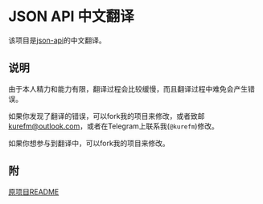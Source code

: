 # JSON API 中文翻译
该项目是[json-api](https://github.com/json-api/json-api)的中文翻译。

## 说明
由于本人精力和能力有限，翻译过程会比较缓慢，而且翻译过程中难免会产生错误。

如果你发现了翻译的错误，可以fork我的项目来修改，或者致邮<kurefm@outlook.com>，或者在Telegram上联系我(`@kurefm`)修改。

如果你想参与到翻译中，可以fork我的项目来修改。

## 附
[原项目README](./README.org.md)
